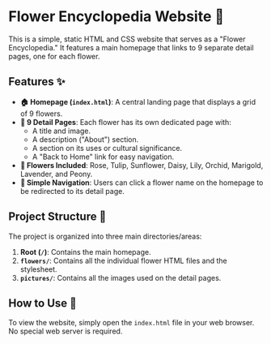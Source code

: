 # Flower Encyclopedia Website 🌸

This is a simple, static HTML and CSS website that serves as a "Flower Encyclopedia." It features a main homepage that links to 9 separate detail pages, one for each flower.

## Features ✨

* **🏠 Homepage (`index.html`)**: A central landing page that displays a grid of 9 flowers.
* **📖 9 Detail Pages**: Each flower has its own dedicated page with:
    * A title and image.
    * A description ("About") section.
    * A section on its uses or cultural significance.
    * A "Back to Home" link for easy navigation.
* **💐 Flowers Included**: Rose, Tulip, Sunflower, Daisy, Lily, Orchid, Marigold, Lavender, and Peony.
* **🧭 Simple Navigation**: Users can click a flower name on the homepage to be redirected to its detail page.

## Project Structure 📁

The project is organized into three main directories/areas:

1.  **Root (`/`)**: Contains the main homepage.
2.  **`flowers/`**: Contains all the individual flower HTML files and the stylesheet.
3.  **`pictures/`**: Contains all the images used on the detail pages.



## How to Use 🚀

To view the website, simply open the `index.html` file in your web browser. No special web server is required.
